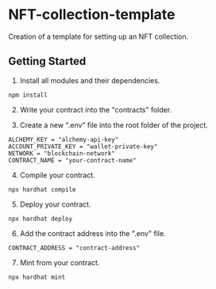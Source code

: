 # NFT-collection-template

Creation of a template for setting up an NFT collection.

## Getting Started

1. Install all modules and their dependencies.

```
npm install
```

2. Write your contract into the "contracts" folder.

3. Create a new ".env" file into the root folder of the project.

```
ALCHEMY_KEY = "alchemy-api-key"
ACCOUNT_PRIVATE_KEY = "wallet-private-key"
NETWORK = "blockchain-network"
CONTRACT_NAME = "your-contract-name"
```

4. Compile your contract.
```
npx hardhat compile
```

5. Deploy your contract.
```
npx hardhat deploy
```

6. Add the contract address into the ".env" file.
```
CONTRACT_ADDRESS = "contract-address"
```

7. Mint from your contract.
```
npx hardhat mint
```